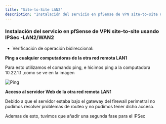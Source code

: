 ```yaml
---
title: "Site-to-Site LAN2"
description: "Instalación del servicio en pfSense de VPN site-to-site usando IPSec -LAN2/WAN2"
---
```


### Instalación del servicio en pfSense de VPN site-to-site usando IPSec -LAN2/WAN2

- Verificación de operación bidireccional:

**Ping a cualquier computadoras de la otra red remota LAN1**

Para esto utilizamos el comando ping, e hicimos ping a la computadora 10.22.1.1 ,como se ve en la imagen

![Ping](/ping-2.png)

**Acceso al servidor Web de la otra red remota LAN1**

Debido a que el servidor estaba bajo el gateway del firewall perimetral no pudimos resolver problemas de routeo y no pudimos tener dicho acceso.

Ademas de esto, tuvimos que añadir una segunda fase para el IPSec
